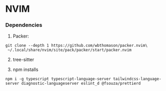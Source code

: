 # NVIM

### Dependencies

1. Packer:

```
git clone --depth 1 https://github.com/wbthomason/packer.nvim\
 ~/.local/share/nvim/site/pack/packer/start/packer.nvim

```

2. tree-sitter

3. npm installs

```
npm i -g typescript typescript-language-server tailwindcss-language-server diagnostic-languageserver eslint_d @fsouza/prettierd

```
